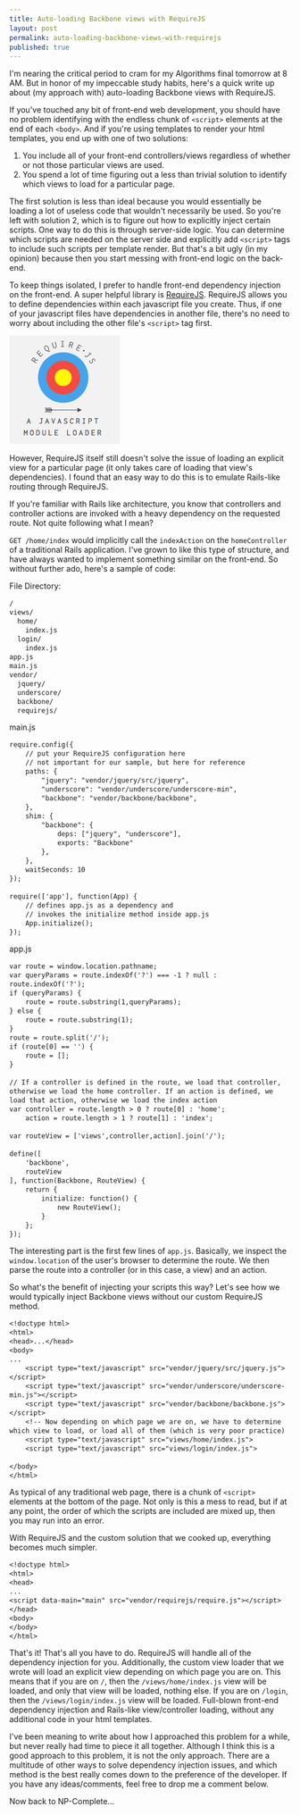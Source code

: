 ```yaml
---
title: Auto-loading Backbone views with RequireJS
layout: post
permalink: auto-loading-backbone-views-with-requirejs
published: true
---
```

I'm nearing the critical period to cram for my Algorithms final tomorrow at 8 AM. But in honor of my impeccable study habits, here's a quick write up about (my approach with) auto-loading Backbone views with RequireJS.

If you've touched any bit of front-end web development, you should have no problem identifying with the endless chunk of `<script>` elements at the end of each `<body>`. And if you're using templates to render your html templates, you end up with one of two solutions:

1. You include all of your front-end controllers/views regardless of whether or not those particular views are used.
2. You spend a lot of time figuring out a less than trivial solution to identify which views to load for a particular page.

The first solution is less than ideal because you would essentially be loading a lot of useless code that wouldn't necessarily be used. So you're left with solution 2, which is to figure out how to explicitly inject certain scripts. One way to do this is through server-side logic. You can determine which scripts are needed on the server side and explicitly add `<script>` tags to include such scripts per template render. But that's a bit ugly (in my opinion) because then you start messing with front-end logic on the back-end.

To keep things isolated, I prefer to handle front-end dependency injection on the front-end. A super helpful library is [RequireJS](http://requirejs.org/). RequireJS allows you to define dependencies within each javascript file you create. Thus, if one of your javascript files have dependencies in another file, there's no need to worry about including the other file's `<script>` tag first.

![RequireJS](/images/2014/12/Screenshot_2014_12_18_20_55_35.png)

However, RequireJS itself still doesn't solve the issue of loading an explicit view for a particular page (it only takes care of loading that view's dependencies). I found that an easy way to do this is to emulate Rails-like routing through RequireJS.

If you're familiar with Rails like architecture, you know that controllers and controller actions are invoked with a heavy dependency on the requested route. Not quite following what I mean?

`GET /home/index` would implicitly call the `indexAction` on the `homeController` of a traditional Rails application. I've grown to like this type of structure, and have always wanted to implement something similar on the front-end. So without further ado, here's a sample of code:

File Directory:

	/
    views/
      home/
        index.js
      login/
      	index.js
    app.js
    main.js
    vendor/
      jquery/
      underscore/
      backbone/
      requirejs/

main.js

	require.config({
    	// put your RequireJS configuration here
        // not important for our sample, but here for reference
        paths: {
            "jquery": "vendor/jquery/src/jquery",
            "underscore": "vendor/underscore/underscore-min",
            "backbone": "vendor/backbone/backbone",
        },
        shim: {
            "backbone": {
                deps: ["jquery", "underscore"],
                exports: "Backbone"
            },
        },
        waitSeconds: 10
    });
    
    require(['app'], function(App) {
    	// defines app.js as a dependency and
        // invokes the initialize method inside app.js
    	App.initialize();
    });
    
app.js

	var route = window.location.pathname;
    var queryParams = route.indexOf('?') === -1 ? null : route.indexOf('?');
    if (queryParams) {
        route = route.substring(1,queryParams);
    } else {
        route = route.substring(1);
    }
    route = route.split('/');
    if (route[0] == '') {
        route = [];
    }
    
    // If a controller is defined in the route, we load that controller, otherwise we load the home controller. If an action is defined, we load that action, otherwise we load the index action
    var controller = route.length > 0 ? route[0] : 'home';
        action = route.length > 1 ? route[1] : 'index';
    
    var routeView = ['views',controller,action].join('/');
    
    define([
    	'backbone',
        routeView
    ], function(Backbone, RouteView) {
        return {
            initialize: function() {
                new RouteView();
            }
        };
    });
    
The interesting part is the first few lines of `app.js`. Basically, we inspect the `window.location` of the user's browser to determine the route. We then parse the route into a controller (or in this case, a view) and an action.

So what's the benefit of injecting your scripts this way? Let's see how we would typically inject Backbone views without our custom RequireJS method.

	<!doctype html>
    <html>
    <head>...</head>
    <body>
    ...
        <script type="text/javascript" src="vendor/jquery/src/jquery.js"></script>
        <script type="text/javascript" src="vendor/underscore/underscore-min.js"></script>
        <script type="text/javascript" src="vendor/backbone/backbone.js"></script>
        <!-- Now depending on which page we are on, we have to determine which view to load, or load all of them (which is very poor practice)
        <script type="text/javascript" src="views/home/index.js">
        <script type="text/javascript" src="views/login/index.js">

    </body>
    </html>

As typical of any traditional web page, there is a chunk of `<script>` elements at the bottom of the page. Not only is this a mess to read, but if at any point, the order of which the scripts are included are mixed up, then you may run into an error.

With RequireJS and the custom solution that we cooked up, everything becomes much simpler.

	<!doctype html>
    <html>
	<head>
    ...
    <script data-main="main" src="vendor/requirejs/require.js"></script>
    </head>
    <body>
	</body>
	</html>
    
That's it! That's all you have to do. RequireJS will handle all of the dependency injection for you. Additionally, the custom view loader that we wrote will load an explicit view depending on which page you are on. This means that if you are on `/`, then the `/views/home/index.js` view will be loaded, and only that view will be loaded, nothing else. If you are on `/login`, then the `/views/login/index.js` view will be loaded. Full-blown front-end dependency injection and Rails-like view/controller loading, without any additional code in your html templates.

I've been meaning to write about how I approached this problem for a while, but never really had time to piece it all together. Although I think this is a good approach to this problem, it is not the only approach. There are a multitude of other ways to solve dependency injection issues, and which method is the best really comes down to the preference of the developer. If you have any ideas/comments, feel free to drop me a comment below.

Now back to NP-Complete...
    
